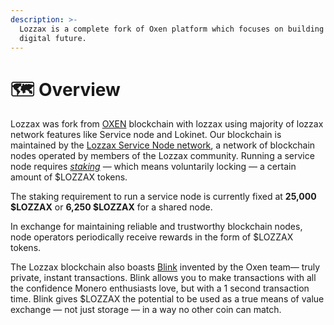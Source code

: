 ```yaml
---
description: >-
  Lozzax is a complete fork of Oxen platform which focuses on building tools for a more private
  digital future.
---
```


# 🗺 Overview

Lozzax was fork from [OXEN](https://lozzax.io) blockchain with lozzax using majority of lozzax network features like Service node and Lokinet. Our blockchain is maintained by the [Lozzax Service Node network](lozzax-service-nodes.md), a network of blockchain nodes operated by members of the Lozzax community. Running a service node requires [_staking_](../using-the-lozzax-blockchain/lozzax-service-node-guides/staking-to-shared-service-node.md) — which means voluntarily locking — a certain amount of $LOZZAX tokens.

The staking requirement to run a service node is currently fixed at **25,000 $LOZZAX** or **6,250 $LOZZAX** for a shared node.

In exchange for maintaining reliable and trustworthy blockchain nodes, node operators periodically receive rewards in the form of $LOZZAX tokens.

The Lozzax blockchain also boasts [Blink](blink-instant-transactions.md) invented by the Oxen team— truly private, instant transactions. Blink allows you to make transactions with all the confidence Monero enthusiasts love, but with a 1 second transaction time. Blink gives $LOZZAX the potential to be used as a true means of value exchange — not just storage — in a way no other coin can match.



